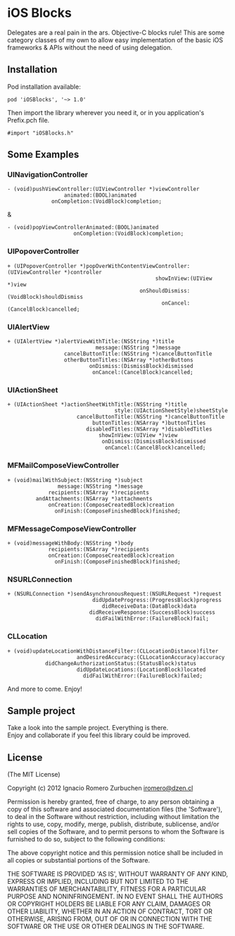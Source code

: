 iOS Blocks
============

Delegates are a real pain in the ars. Objective-C blocks rule!
This are some category classes of my own to allow easy implementation of the basic iOS frameworks & APIs without the need of using delegation.

## Installation
Pod installation available:
```
pod 'iOSBlocks', '~> 1.0'
```

Then import the library wherever you need it, or in you application's Prefix.pch file.
```
#import "iOSBlocks.h"
```

## Some Examples
### UINavigationController
```
- (void)pushViewController:(UIViewController *)viewController
                  animated:(BOOL)animated
              onCompletion:(VoidBlock)completion;
```

&

```
- (void)popViewControllerAnimated:(BOOL)animated
                     onCompletion:(VoidBlock)completion;
```

### UIPopoverController
```
+ (UIPopoverController *)popOverWithContentViewController:(UIViewController *)controller
                                               showInView:(UIView *)view
                                          onShouldDismiss:(VoidBlock)shouldDismiss
                                                 onCancel:(CancelBlock)cancelled;
```

### UIAlertView
```
+ (UIAlertView *)alertViewWithTitle:(NSString *)title
                            message:(NSString *)message
                  cancelButtonTitle:(NSString *)cancelButtonTitle
                  otherButtonTitles:(NSArray *)otherButtons
                          onDismiss:(DismissBlock)dismissed
                           onCancel:(CancelBlock)cancelled;
```

### UIActionSheet
```
+ (UIActionSheet *)actionSheetWithTitle:(NSString *)title
                                  style:(UIActionSheetStyle)sheetStyle
                      cancelButtonTitle:(NSString *)cancelButtonTitle
                           buttonTitles:(NSArray *)buttonTitles
                         disabledTitles:(NSArray *)disabledTitles
                             showInView:(UIView *)view
                              onDismiss:(DismissBlock)dismissed
                               onCancel:(CancelBlock)cancelled;
```

### MFMailComposeViewController
```
+ (void)mailWithSubject:(NSString *)subject
                message:(NSString *)message
             recipients:(NSArray *)recipients
         andAttachments:(NSArray *)attachments
             onCreation:(ComposeCreatedBlock)creation
               onFinish:(ComposeFinishedBlock)finished;
```

### MFMessageComposeViewController
```
+ (void)messageWithBody:(NSString *)body
             recipients:(NSArray *)recipients
             onCreation:(ComposeCreatedBlock)creation
               onFinish:(ComposeFinishedBlock)finished;
```

### NSURLConnection
```
+ (NSURLConnection *)sendAsynchronousRequest:(NSURLRequest *)request
                           didUpdateProgress:(ProgressBlock)progress
                              didReceiveData:(DataBlock)data
                          didReceiveResponse:(SuccessBlock)success
                            didFailWithError:(FailureBlock)fail;
```

### CLLocation
```
+ (void)updateLocationWithDistanceFilter:(CLLocationDistance)filter
                      andDesiredAccuracy:(CLLocationAccuracy)accuracy
            didChangeAuthorizationStatus:(StatusBlock)status
                      didUpdateLocations:(LocationBlock)located
                        didFailWithError:(FailureBlock)failed;
```

And more to come. Enjoy!

## Sample project
Take a look into the sample project. Everything is there.<br>
Enjoy and collaborate if you feel this library could be improved.


## License
(The MIT License)

Copyright (c) 2012 Ignacio Romero Zurbuchen <iromero@dzen.cl>

Permission is hereby granted, free of charge, to any person obtaining a copy of this software and associated documentation files (the 'Software'), to deal in the Software without restriction, including without limitation the rights to use, copy, modify, merge, publish, distribute, sublicense, and/or sell copies of the Software, and to permit persons to whom the Software is furnished to do so, subject to the following conditions:

The above copyright notice and this permission notice shall be included in all copies or substantial portions of the Software.

THE SOFTWARE IS PROVIDED 'AS IS', WITHOUT WARRANTY OF ANY KIND, EXPRESS OR IMPLIED, INCLUDING BUT NOT LIMITED TO THE WARRANTIES OF MERCHANTABILITY, FITNESS FOR A PARTICULAR PURPOSE AND NONINFRINGEMENT. IN NO EVENT SHALL THE AUTHORS OR COPYRIGHT HOLDERS BE LIABLE FOR ANY CLAIM, DAMAGES OR OTHER LIABILITY, WHETHER IN AN ACTION OF CONTRACT, TORT OR OTHERWISE, ARISING FROM, OUT OF OR IN CONNECTION WITH THE SOFTWARE OR THE USE OR OTHER DEALINGS IN THE SOFTWARE.

